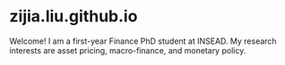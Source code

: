 # zijia.liu.github.io


Welcome! I am a first-year Finance PhD student at INSEAD. My research interests are asset pricing, macro-finance, and monetary policy.
